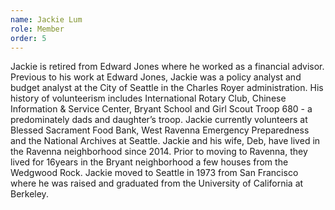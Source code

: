 ```yaml
---
name: Jackie Lum
role: Member
order: 5
---
```

Jackie is retired from Edward Jones where he worked as a financial advisor.  Previous to his work at Edward Jones, Jackie was a policy analyst and budget analyst at the City of Seattle in the Charles Royer administration.  His history of volunteerism includes International Rotary Club, Chinese Information & Service Center, Bryant School and Girl Scout Troop 680 - a predominately dads and daughter’s troop. Jackie currently volunteers at Blessed Sacrament Food Bank, West Ravenna Emergency Preparedness and the National Archives at Seattle.  Jackie and his wife, Deb, have lived in the Ravenna neighborhood since 2014.  Prior to moving to Ravenna, they lived for 16years in the Bryant neighborhood a few houses from the Wedgwood Rock.  Jackie moved to Seattle in 1973 from San Francisco where he was raised and graduated from the University of California at Berkeley.